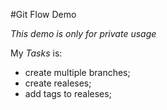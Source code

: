 #Git Flow Demo

*This demo is only for private usage*

My *Tasks* is:

* create multiple branches;
* create realeses;
* add tags to realeses;
